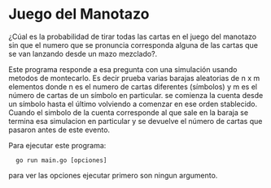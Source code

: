 # Juego del Manotazo

¿Cúal es la probabilidad de tirar todas las cartas en el juego del manotazo sin que el numero que se pronuncia corresponda alguna de las cartas que se van lanzando desde un mazo mezclado?.

Este programa responde a esa pregunta con una simulación usando metodos de montecarlo. Es decir prueba varias barajas aleatorias de n x m elementos donde n es el numero de cartas diferentes (símbolos) y m es el número de cartas de un símbolo en particular. se comienza la cuenta desde un símbolo hasta el último volviendo a comenzar en ese orden stablecido. Cuando el simbolo de la cuenta corresponde al que sale en la baraja se termina esa simulacion en particular y se devuelve el número de cartas que pasaron antes de este evento.


Para ejecutar este programa:

```
  go run main.go [opciones]

```

para ver las opciones ejecutar primero son ningun argumento.

